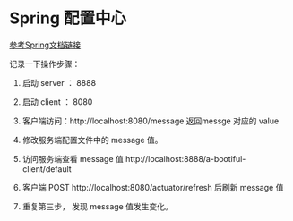# Spring 配置中心

[参考Spring文档链接](https://spring.io/guides/gs/centralized-configuration/)

记录一下操作步骤：

1. 启动 server ： 8888

2. 启动 client ： 8080
3. 客户端访问：http://localhost:8080/message   返回messge 对应的 value
4. 修改服务端配置文件中的 message 值。
5. 访问服务端查看 message 值 http://localhost:8888/a-bootiful-client/default
6. 客户端 POST http://localhost:8080/actuator/refresh 后刷新 message 值
7. 重复第三步， 发现 message 值发生变化。

